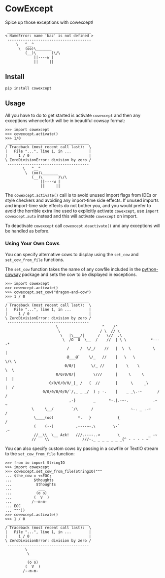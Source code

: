 # CowExcept

Spice up those exceptions with cowexcept!

     ______________________________________ 
    < NameError: name 'baz' is not defined >
     -------------------------------------- 
         \   ^__^
          \  (oo)\_______
             (__)\       )\/\
                 ||----w |
                 ||     ||

## Install

    pip install cowexcept

## Usage

All you have to do to get started is activate `cowexcept` and then any
exceptions whenceforth will be in beautiful cowsay format:

    >>> import cowexcept
    >>> cowexcept.activate()
    >>> 1/0
     _____________________________________ 
    / Traceback (most recent call last):  \
    |   File "...", line 1, in ...        |
    |     1 / 0                           |
    \ ZeroDivisionError: division by zero /
     ------------------------------------- 
            \   ^__^
             \  (oo)\_______
                (__)\       )\/\
                    ||----w |
                    ||     ||

The `cowexcept.activate()` call is to avoid unused import flags from IDEs or
style checkers and avoiding any import-time side effects. If unused imports and
import-time side effects do not bother you, and you would prefer to avoid the
horrible extra line used to explicitly activate `cowexcept`,
use `import cowexcept.auto` instead and this will activate `cowexcept` on
import.

To deactivate `cowexcept` call `cowexcept.deactivate()` and any exceptions will
be handled as before.

### Using Your Own Cows

You can specify alternative cows to display using the `set_cow`
and `set_cow_from_file` functions.

The `set_cow` function takes the name of any cowfile included in
the [python-cowsay](https://github.com/James-Ansley/cowsay) package and sets the
cow to be displayed in exceptions.

    >>> import cowexcept
    >>> cowexcept.activate()
    >>> cowexcept.set_cow("dragon-and-cow")
    >>> 1 / 0
     _____________________________________ 
    / Traceback (most recent call last):  \
    |   File "...", line 1, in ...        |
    |     1 / 0                           |
    \ ZeroDivisionError: division by zero /
     -------------------------------------
                           \                    ^    /^
                            \                  / \  // \
                             \   |\___/|      /   \//  .\
                              \  /O  O  \__  /    //  | \ \           *----*
                                /     /  \/_/    //   |  \  \          \   |
                                @___@`    \/_   //    |   \   \         \/\ \
                               0/0/|       \/_ //     |    \    \         \  \
                           0/0/0/0/|        \///      |     \     \       |  |
                        0/0/0/0/0/_|_ /   (  //       |      \     _\     |  /
                     0/0/0/0/0/0/`/,_ _ _/  ) ; -.    |    _ _\.-~       /   /
                                 ,-}        _      *-.|.-~-.           .~    ~
                \     \__/        `/\      /                 ~-. _ .-~      /
                 \____(oo)           *.   }            {                   /
                 (    (--)          .----~-.\        \-`                 .~
                 //__\\  \__ Ack!   ///.----..<        \             _ -~
                //    \\               ///-._ _ _ _ _ _ _{^ - - - - ~


You can also specify custom cows by passing in a cowfile or TextIO stream to
the `set_cow_from_file` function:

    >>> from io import StringIO
    >>> import cowexcept
    >>> cowexcept.set_cow_from_file(StringIO("""
    ... $the_cow = <<EOC;
    ...          $thoughts
    ...           $thoughts
    ...            ___
    ...           (o o)
    ...          (  V  )
    ...         /--m-m-
    ... EOC
    ... """))
    >>> cowexcept.activate()
    >>> 1 / 0
     _____________________________________ 
    / Traceback (most recent call last):  \
    |   File "...", line 1, in ...        |
    |     1 / 0                           |
    \ ZeroDivisionError: division by zero /
     -------------------------------------
             \
              \
               ___
              (o o)
             (  V  )
            /--m-m-
